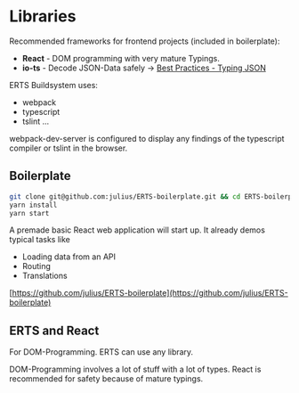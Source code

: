 # Libraries

Recommended frameworks for frontend projects (included in boilerplate):
- **React** - DOM programming with very mature Typings.
- **io-ts** - Decode JSON-Data safely &rarr; [Best Practices - Typing JSON](best-json.md)

ERTS Buildsystem uses:
- webpack
- typescript
- tslint
...

webpack-dev-server is configured to display any findings of the typescript compiler or tslint in the browser.

## Boilerplate
```bash
git clone git@github.com:julius/ERTS-boilerplate.git && cd ERTS-boilerplate
yarn install
yarn start
```

A premade basic React web application will start up. It already demos typical tasks like 
- Loading data from an API
- Routing
- Translations

[https://github.com/julius/ERTS-boilerplate](https://github.com/julius/ERTS-boilerplate)



## ERTS and React
For DOM-Programming. ERTS can use any library.

DOM-Programming involves a lot of stuff with a lot of types.
React is recommended for safety because of mature typings.

